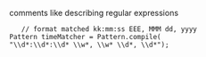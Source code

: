 comments like describing regular expressions
```
   // format matched kk:mm:ss EEE, MMM dd, yyyy  
Pattern timeMatcher = Pattern.compile(  
"\\d*:\\d*:\\d* \\w*, \\w* \\d*, \\d*");
```